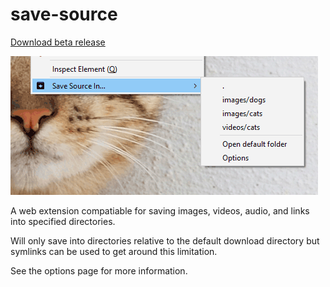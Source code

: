 # save-source

[Download beta release](https://github.com/gyng/save-source/releases/tag/v0.1.1)

![Screenshot](docs/screenshot.png)

A web extension compatiable for saving images, videos, audio, and links into specified directories.

Will only save into directories relative to the default download directory but symlinks can be used to get around this limitation.

See the options page for more information.
